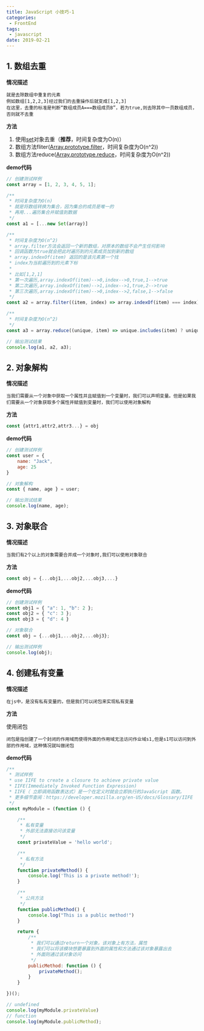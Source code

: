 ```yaml
---
title: JavaScript 小技巧-1
categories:
 - FrontEnd
tags:
 - javascript
date: 2019-02-21
---
```


## 1. 数组去重

**情况描述**

```
就是去除数组中重复的元素
例如数组[1,2,2,3]经过我们的去重操作后就变成[1,2,3]
在这里，去重的标准是判断“数组成员A===数组成员B”，若为true,则去除其中一员数组成员，否则就不去重
```

**方法**

1. 使用[set](https://developer.mozilla.org/zh-CN/docs/Web/JavaScript/Reference/Global_Objects/Set)对象去重（**推荐**，时间复杂度为O(n)）
2. 数组方法fliter([Array.prototype.filter](https://developer.mozilla.org/zh-CN/docs/Web/JavaScript/Reference/Global_Objects/Array/filter)，时间复杂度为O(n^2))
3. 数组方法reduce([Array.prototype.reduce](https://developer.mozilla.org/zh-CN/docs/Web/JavaScript/Reference/Global_Objects/Array/reduce)，时间复杂度为O(n^2))

**demo代码**

```js
// 创建测试样例
const array = [1, 2, 3, 4, 5, 1];

/**
 * 时间复杂度为O(n)
 * 就是将数组转换为集合，因为集合的成员是唯一的
 * 再用...遍历集合并赋值到数据
 */
const a1 = [...new Set(array)]

/**
 * 时间复杂度为O(n^2)
 * array.filter方法会返回一个新的数组，对原本的数组不会产生任何影响
 * 回调函数为true就会把此时遍历到的元素成员加到新的数组
 * array.indexOf(item) 返回的是该元素第一个找
 * index为当前遍历到的元素下标
 * 
 * 比如[1,2,1]
 * 第一次遍历,array.indexOf(item)-->0,index-->0,true,1-->true
 * 第二次遍历,array.indexOf(item)-->1,index-->1,true,2-->true
 * 第三次遍历,array.indexOf(item)-->0,index-->2,false,1-->false
 */
const a2 = array.filter((item, index) => array.indexOf(item) === index);

/**
 * 时间复杂度为O(n^2)
 */
const a3 = array.reduce((unique, item) => unique.includes(item) ? unique : [...unique, item], []);

// 输出测试结果
console.log(a1, a2, a3);
```

## 2. 对象解构

**情况描述**

```
当我们需要从一个对象中获取一个属性并且赋值到一个变量时，我们可以声明变量。但是如果我们需要从一个对象获取多个属性并赋值到变量时，我们可以使用对象解构
```

**方法**

```js
const {attr1,attr2,attr3...} = obj
```

**demo代码**

```js
// 创建测试样例
const user = {
    name: "Jack",
    age: 25
}

// 对象解构
const { name, age } = user;

// 输出测试结果
console.log(name, age);
```

## 3. 对象联合

**情况描述**

```
当我们有2个以上的对象需要合并成一个对象时,我们可以使用对象联合
```

**方法**

```js
const obj = {...obj1,...obj2,...obj3,...}
```

**demo代码**

```js
// 创建测试样例
const obj1 = { "a": 1, "b": 2 };
const obj2 = { "c": 3 };
const obj3 = { "d": 4 }

// 对象联合
const obj = {...obj1,...obj2,...obj3};

// 输出测试样例
console.log(obj);
```

## 4. 创建私有变量

**情况描述**

```
在js中，是没有私有变量的，但是我们可以闭包来实现私有变量
```

**方法**

使用闭包

```
闭包是指创建了一个封闭的作用域而使得外面的作用域无法访问作业域s1,但是s1可以访问到外部的作用域，这种情况就叫做闭包
```

**demo代码**

```js
/**
 * 测试样例
 * use IIFE to create a closure to achieve private value
 * IIFE(Immediately Invoked Function Expression)
 * IIFE（ 立即调用函数表达式）是一个在定义时就会立即执行的JavaScript 函数。
 * 更多细节查阅：https://developer.mozilla.org/en-US/docs/Glossary/IIFE
 */
const myModule = (function () {

    /**
     * 私有变量
     * 外部无法直接访问该变量
     */
    const privateValue = 'hello world';

    /**
     * 私有方法
     */
    function privateMethod() {
        console.log('This is a private method!');
    }

    /**
     * 公共方法
     */
    function publicMethod() {
        console.log("This is a public method!")
    }

    return {
        /**
         * 我们可以通过return一个对象，该对象上有方法，属性
         * 我们可以将该模块想要暴露到外面的属性和方法通过该对象暴露出去
         * 外面则通过该对象访问
         */
        publicMethod: function () {
            privateMethod();
        }
    }

})();

// undefined
console.log(myModule.privateValue)
// function
console.log(myModule.publicMethod);
```




